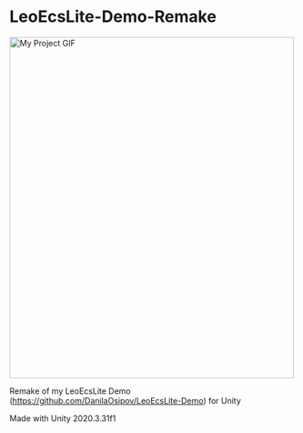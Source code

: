 # LeoEcsLite-Demo-Remake

<img src="./demo.gif" alt="My Project GIF" width="500" height="600">

 Remake of my LeoEcsLite Demo (https://github.com/DanilaOsipov/LeoEcsLite-Demo) for Unity

Made with Unity 2020.3.31f1
